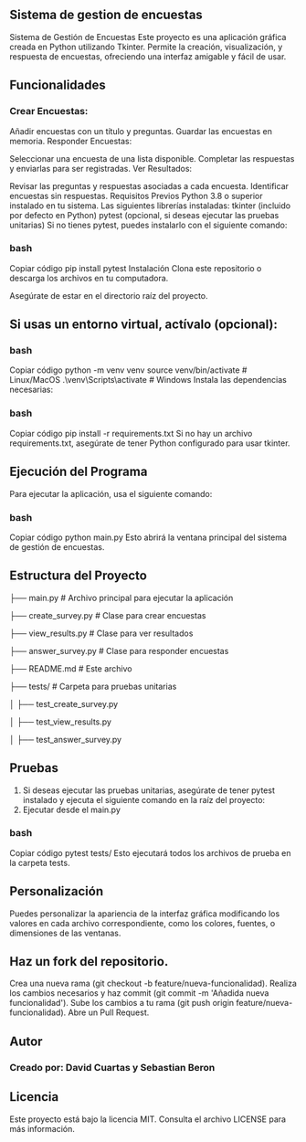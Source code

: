 ## Sistema de gestion de encuestas
Sistema de Gestión de Encuestas
Este proyecto es una aplicación gráfica creada en Python utilizando Tkinter. Permite la creación, visualización, y respuesta de encuestas, ofreciendo una interfaz amigable y fácil de usar.

## Funcionalidades
### Crear Encuestas:

Añadir encuestas con un título y preguntas.
Guardar las encuestas en memoria.
Responder Encuestas:

Seleccionar una encuesta de una lista disponible.
Completar las respuestas y enviarlas para ser registradas.
Ver Resultados:

Revisar las preguntas y respuestas asociadas a cada encuesta.
Identificar encuestas sin respuestas.
Requisitos Previos
Python 3.8 o superior instalado en tu sistema.
Las siguientes librerías instaladas:
tkinter (incluido por defecto en Python)
pytest (opcional, si deseas ejecutar las pruebas unitarias)
Si no tienes pytest, puedes instalarlo con el siguiente comando:

### bash
Copiar código
pip install pytest
Instalación
Clona este repositorio o descarga los archivos en tu computadora.

Asegúrate de estar en el directorio raíz del proyecto.

## Si usas un entorno virtual, actívalo (opcional):

### bash
Copiar código
python -m venv venv
source venv/bin/activate  # Linux/MacOS
.\venv\Scripts\activate   # Windows
Instala las dependencias necesarias:

### bash
Copiar código
pip install -r requirements.txt
Si no hay un archivo requirements.txt, asegúrate de tener Python configurado para usar tkinter.

## Ejecución del Programa
Para ejecutar la aplicación, usa el siguiente comando:

### bash
Copiar código
python main.py
Esto abrirá la ventana principal del sistema de gestión de encuestas.

## Estructura del Proyecto

├── main.py                # Archivo principal para ejecutar la aplicación

├── create_survey.py       # Clase para crear encuestas

├── view_results.py        # Clase para ver resultados

├── answer_survey.py       # Clase para responder encuestas

├── README.md              # Este archivo

├── tests/                 # Carpeta para pruebas unitarias

│   ├── test_create_survey.py

│   ├── test_view_results.py

│   ├── test_answer_survey.py

## Pruebas
1. Si deseas ejecutar las pruebas unitarias, asegúrate de tener pytest instalado y ejecuta el siguiente comando en la raíz del proyecto:
2. Ejecutar desde el main.py

### bash
Copiar código
pytest tests/
Esto ejecutará todos los archivos de prueba en la carpeta tests.

## Personalización
Puedes personalizar la apariencia de la interfaz gráfica modificando los valores en cada archivo correspondiente, como los colores, fuentes, o dimensiones de las ventanas.

## Haz un fork del repositorio.
Crea una nueva rama (git checkout -b feature/nueva-funcionalidad).
Realiza los cambios necesarios y haz commit (git commit -m 'Añadida nueva funcionalidad').
Sube los cambios a tu rama (git push origin feature/nueva-funcionalidad).
Abre un Pull Request.

## Autor
### Creado por: David Cuartas y Sebastian Beron

## Licencia
Este proyecto está bajo la licencia MIT. Consulta el archivo LICENSE para más información.
